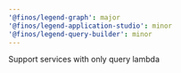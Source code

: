 ```yaml
---
'@finos/legend-graph': major
'@finos/legend-application-studio': minor
'@finos/legend-query-builder': minor
---
```


Support services with only query lambda
